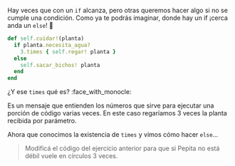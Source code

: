 Hay veces que con un `if` alcanza, pero otras queremos hacer algo si no se cumple una condición. Como ya te podrás imaginar, donde hay un if ¡cerca anda un `else`! :eyes:

```ruby
def self.cuidar!(planta)
  if planta.necesita_agua?
    3.times { self.regar! planta }
  else
    self.sacar_bichos! planta
  end
end
```

¿Y ese `times` qué es? :face_with_monocle:

Es un mensaje que entienden los números que sirve para ejecutar una porción de código varias veces. En este caso regaríamos 3 veces la planta recibida por parámetro.

Ahora que conocimos la existencia de `times` y vimos cómo hacer `else`...

> Modificá el código del ejercicio anterior para que si Pepita no está débil vuele en círculos 3 veces.
